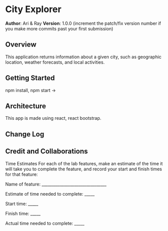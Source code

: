 # City Explorer

**Author**: Ari & Ray
**Version**: 1.0.0 (increment the patch/fix version number if you make more commits past your first submission)

## Overview
<!-- Provide a high level overview of what this application is and why you are building it, beyond the fact that it's an assignment for this class. (i.e. What's your problem domain?) -->
This application returns information about a given city, such as geographic location, weather forecasts, and local activities.

## Getting Started
<!-- What are the steps that a user must take in order to build this app on their own machine and get it running? -->
npm install, npm start ->

## Architecture
<!-- Provide a detailed description of the application design. What technologies (languages, libraries, etc) you're using, and any other relevant design information. -->
This app is made using react, react bootstrap.

## Change Log
<!-- Use this area to document the iterative changes made to your application as each feature is successfully implemented. Use time stamps. Here's an example:

01-01-2001 4:59pm - Application now has a fully-functional express server, with a GET route for the location resource. -->

## Credit and Collaborations
<!-- Give credit (and a link) to other people or resources that helped you build this application. -->
Time Estimates
For each of the lab features, make an estimate of the time it will take you to complete the feature, and record your start and finish times for that feature:

Name of feature: ________________________________

Estimate of time needed to complete: _____

Start time: _____

Finish time: _____

Actual time needed to complete: _____